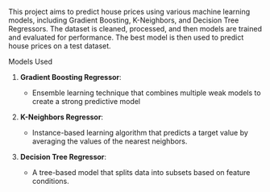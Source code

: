 This project aims to predict house prices using various machine learning models, including Gradient Boosting, K-Neighbors, and Decision Tree Regressors. The dataset is cleaned, processed, and then models are trained and evaluated for performance. The best model is then used to predict house prices on a test dataset.

Models Used

1. **Gradient Boosting Regressor**:
    - Ensemble learning technique that combines multiple weak models to create a strong predictive model

2. **K-Neighbors Regressor**:
    - Instance-based learning algorithm that predicts a target value by averaging the values of the nearest neighbors.

3. **Decision Tree Regressor**:
    - A tree-based model that splits data into subsets based on feature conditions.
